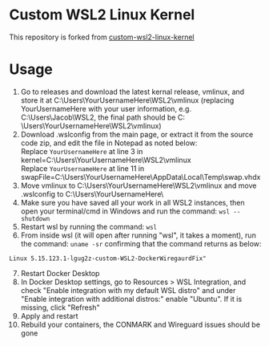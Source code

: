 # Custom WSL2 Linux Kernel

This repository is forked from 
[ custom-wsl2-linux-kernel](https://github.com/LGUG2Z/custom-wsl2-linux-kernel/tree/linux-msft-wsl-5.15.133.1)

# Usage
1. Go to releases and download the latest kernal release, vmlinux, and store it at C:\Users\YourUsernameHere\WSL2\vmlinux (replacing YourUsernameHere with your user information, e.g. C:\Users\Jacob\WSL2, the final path should be C:  \Users\YourUsernameHere\WSL2\vmlinux)
2. Download .wslconfig from the main page, or extract it from the source code zip, and edit the file in Notepad as noted below:      
   Replace `YourUsernameHere` at line 3 in kernel=C:\\Users\\YourUsernameHere\\WSL2\\vmlinux  
   Replace `YourUsernameHere` at line 11 in swapFile=C:\\Users\\YourUsernameHere\\AppData\\Local\\Temp\\swap.vhdx   
4. Move vmlinux to C:\Users\YourUsernameHere\WSL2\vmlinux and move .wslconfig to C:\Users\YourUsernameHere\  
5. Make sure you have saved all your work in all WSL2 instances, then open your terminal/cmd in Windows and run the command: `wsl --shutdown`  
6. Restart wsl by running the command: `wsl`  
7. From inside wsl (it will open after running "wsl", it takes a moment), run the command: `uname -sr` confirming that the command returns as below:  
```
Linux 5.15.123.1-lgug2z-custom-WSL2-DockerWiregaurdFix"
```  
7. Restart Docker Desktop  
8. In Docker Desktop settings, go to Resources > WSL Integration, and check "Enable integration with my default WSL distro" and under "Enable integration with additional distros:" enable "Ubuntu". If it is missing, click "Refresh"  
9. Apply and restart  
10. Rebuild your containers, the CONMARK and Wireguard issues should be gone  
